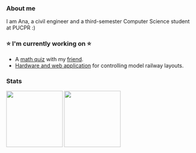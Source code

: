 ### About me
I am Ana, a civil engineer and a third-semester Computer Science student at PUCPR :)

 ### :star: I'm currently working on :star:
 - A [math quiz](https://ana-borowsky.github.io/) with my [friend](https://github.com/romm27).
 - [Hardware and web application](https://github.com/gustacamara/py-ui) for controlling model railway layouts.
<!---
### Languages
[![My Skills](https://skillicons.dev/icons?i=css,html,js,react,java,php,c,py,ruby,rails,mysql&perline=11)](https://skillicons.dev)
--->
### Stats
<p align="center">
<div>
<img loading="lazy" height="150em" src="https://github-readme-stats.vercel.app/api?username=ana-borowsky&hide=stars,issues&theme=radical&show_icons=true"/>
<img loading="lazy" height="150em" src="https://github-readme-stats.vercel.app/api/top-langs/?username=ana-borowsky&theme=radical&layout=compact"/>
</div>
</p>
